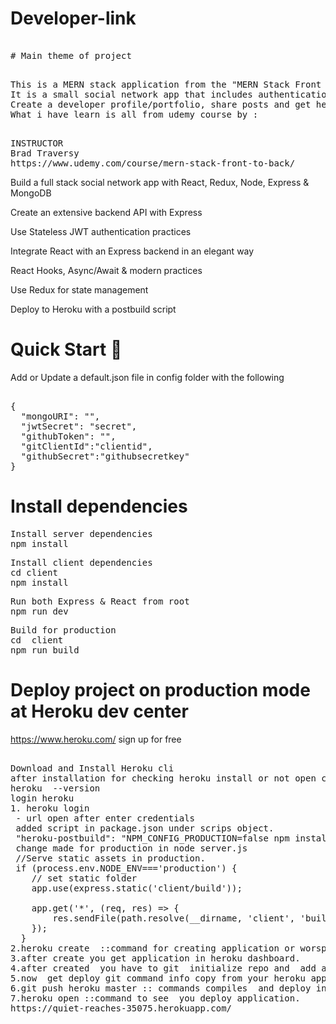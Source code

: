 # Developer-link
<pre><span class="pl-c1"></span>
# Main theme of project 
</pre>
<pre><span class="pl-c1"></span>
This is a MERN stack application from the "MERN Stack Front To Back" course on Udemy. 
It is a small social network app that includes authentication, profiles and forum posts.
Create a developer profile/portfolio, share posts and get help from other developers
What i have learn is all from udemy course by :
</pre>
<pre><span class="pl-c1"></span>
INSTRUCTOR
Brad Traversy
https://www.udemy.com/course/mern-stack-front-to-back/
</pre>
Build a full stack social network app with React, Redux, Node, Express &amp; MongoDB

Create an extensive backend API with Express

Use Stateless JWT authentication practices

Integrate React with an Express backend in an elegant way

React Hooks, Async/Await &amp; modern practices

Use Redux for state management

Deploy to Heroku with a postbuild script

# Quick Start 🚀

Add or Update a default.json file in config folder with the following
<pre><span class="pl-c1"></span>
{
  "mongoURI": "<your_mongoDB_Atlas_uri_with_credentials>",
  "jwtSecret": "secret",
  "githubToken": "<yoursecrectaccesstoken>",
  "gitClientId":"clientid", 
  "githubSecret":"githubsecretkey"
}
</pre>

# Install dependencies
<pre><span class="pl-c1"></span>Install server dependencies
npm install</pre>

<pre><span class="pl-c1"></span>Install client dependencies
cd client
npm install</pre>

<pre><span class="pl-c1"></span>Run both Express & React from root
npm run dev
</pre>

<pre><span class="pl-c1"></span>Build for production
cd  client
npm run build
</pre>

# Deploy project on production mode at Heroku dev center
https://www.heroku.com/
sign up for free
<pre><span class="pl-c1"></span>
Download and Install Heroku cli
after installation for checking heroku install or not open command prompt 
heroku  --version
login heroku 
1. heroku login
 - url open after enter credentials
 added script in package.json under scrips object.
 "heroku-postbuild": "NPM_CONFIG_PRODUCTION=false npm install --prefix client && npm run build --prefix client"
 change made for production in node server.js
 //Serve static assets in production.
 if (process.env.NODE_ENV==='production') {
    // set static folder
    app.use(express.static('client/build'));
    
    app.get('*', (req, res) => {
        res.sendFile(path.resolve(__dirname, 'client', 'build', 'index.html'))
    });
  }
2.heroku create  ::command for creating application or worspace in heroku dev
3.after create you get application in heroku dashboard.
4.after created  you have to git  initialize repo and  add all  file in respective repo.
5.now  get deploy git command info copy from your heroku application and paste in your  application root. 
6.git push heroku master :: commands compiles  and deploy in heroku application.
7.heroku open ::command to see  you deploy application.
https://quiet-reaches-35075.herokuapp.com/

</pre>

